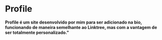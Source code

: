# Profile 
**Profile é um site desenvolvido por mim para ser adicionado na bio, funcionando de maneira semelhante ao Linktree, mas com a vantagem de ser totalmente personalizado."** 

